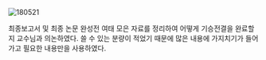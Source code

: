 ![180521](https://user-images.githubusercontent.com/32063022/41095482-7770268e-6a8c-11e8-89c3-193bf04cd2dd.jpg)

최종보고서 및 최종 논문 완성전 여태 모은 자료를 정리하여 어떻게 기승전결을 완료할지 교수님과 의논하였다.
쓸 수 있는 분량이 적었기 때문에 많은 내용에 가지치기가 들어가고 필요한 내용만을 사용하였다.
